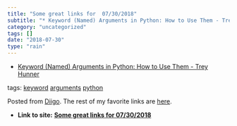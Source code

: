 ```yaml
---
title: "Some great links for  07/30/2018"
subtitle: "* Keyword (Named) Arguments in Python: How to Use Them - Trey Hunner"
category: "uncategorized"
tags: []
date: "2018-07-30"
type: "rain"
---
```

* [Keyword (Named) Arguments in Python: How to Use Them - Trey Hunner](<http://treyhunner.com/2018/04/keyword-arguments-in-python/>)

tags: [keyword](<https://www.diigo.com/user/pitosalas/keyword>)
[arguments](<https://www.diigo.com/user/pitosalas/arguments>)
[python](<https://www.diigo.com/user/pitosalas/python>)

Posted from [Diigo](<https://www.diigo.com>). The rest of my favorite links
are [here](<https://www.diigo.com/user/pitosalas>).


* **Link to site:** **[Some great links for  07/30/2018](None)**